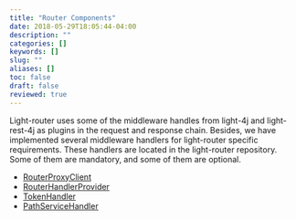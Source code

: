 ```yaml
---
title: "Router Components"
date: 2018-05-29T18:05:44-04:00
description: ""
categories: []
keywords: []
slug: ""
aliases: []
toc: false
draft: false
reviewed: true
---
```


Light-router uses some of the middleware handles from light-4j and light-rest-4j as plugins in the request and response chain. Besides, we have implemented several middleware handlers for light-router specific requirements. These handlers are located in the light-router repository. Some of them are mandatory, and some of them are optional. 

* [RouterProxyClient](/service/router/proxy-client/)
* [RouterHandlerProvider](/service/router/handler-provider/)
* [TokenHandler](/service/router/token-handler/)
* [PathServiceHandler](/service/router/path-service/)

